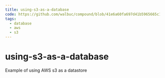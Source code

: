 ```yaml
---
title: using-s3-as-a-database
code: https://github.com/walbuc/compound/blob/41e6a60fa697d41b5965665c181827a01828925d/functions/test.js
tags: 
  - database
  - aws
  - s3
---
```


# using-s3-as-a-database

Example of using AWS s3 as a datastore
